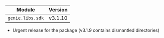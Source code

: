 | Module                  | Version       |
| ------------------------|:-------------:|
| ``genie.libs.sdk``      |   v3.1.10      |

* Urgent release for the package (v3.1.9 contains dismantled directories)